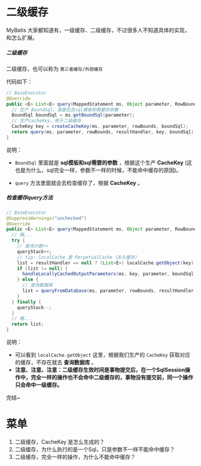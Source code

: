 # 二级缓存



MyBatis 大家都知道有，一级缓存、二级缓存，不过很多人不知道具体的实现，和怎么扩展。



##### 二级缓存

二级缓存，也可以称为 `第三者缓存/外部缓存` 

代码如下：

```java
// BaseExecutor
@Override
public <E> List<E> query(MappedStatement ms, Object parameter, RowBounds rowBounds, ResultHandler resultHandler) throws SQLException {
  // 生产 BoundSql，里面包含sql模板和需要的参数
  BoundSql boundSql = ms.getBoundSql(parameter);
  // 生产cacheKey，用于二级缓存
  CacheKey key = createCacheKey(ms, parameter, rowBounds, boundSql);
  return query(ms, parameter, rowBounds, resultHandler, key, boundSql);
}
```

说明：

- `BoundSql` 里面就是 **sql模板和sql需要的参数** ，根据这个生产 **CacheKey** (这也是为什么，sql完全一样，参数不一样的时候，不能命中缓存的原因)。

- `query` 方法里面就会去检查缓存了，根据 **CacheKey** 。



##### 检查缓存query方法

```java
// BaseExecutor
@SuppressWarnings("unchecked")
@Override
public <E> List<E> query(MappedStatement ms, Object parameter, RowBounds rowBounds, ResultHandler resultHandler, CacheKey key, BoundSql boundSql) throws SQLException {
  // 略...
  try {
    // 查询计数++
    queryStack++;
    // tip: localCache 是 PerpetualCache（永久缓存）
    list = resultHandler == null ? (List<E>) localCache.getObject(key) : null;
    if (list != null) {
      handleLocallyCachedOutputParameters(ms, key, parameter, boundSql);
    } else {
      // 查询数据库
      list = queryFromDatabase(ms, parameter, rowBounds, resultHandler, key, boundSql);
    }
  } finally {
    queryStack--;
  }
  // 略...
  return list;
}
```

说明：

- 可以看到 `localCache.getObject` 这里，根据我们生产的 `CacheKey` 获取对应的缓存，不存在就去 **查询数据库** 。
- **注意、注意、注意：二级缓存生效时间是事物提交后，在一个SqlSession操作中，完全一样的操作也不会命中二级缓存的，事物没有提交前，同一个操作只会命中一级缓存。**



完结~



# 菜单



1. 二级缓存，CacheKey 是怎么生成的？
2. 二级缓存，为什么执行的是一个Sql，只是参数不一样不能命中缓存？
3. 二级缓存，完全一样的操作，为什么不能命中缓存？






























